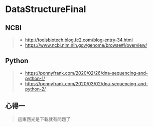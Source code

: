 # DataStructureFinal

## NCBI
>
>* <http://toolsbiotech.blog.fc2.com/blog-entry-34.html>
>* <https://www.ncbi.nlm.nih.gov/genome/browse#!/overview/>

## Python
>
>* <https://ponnyfrank.com/2020/02/26/dna-sequencing-and-python-1/>
>* <https://ponnyfrank.com/2020/03/02/dna-sequencing-and-python-2/>

## 心得一
>
> 這東西光是下載就有問題了
